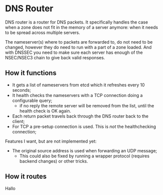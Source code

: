 # DNS Router

DNS router is a router for DNS packets. It specifically handles the case when a zone
does not fit in the memory of a server anymore: when it needs to be spread across 
multiple servers. 

The nameserver(s) where to packets are forwarded to, do not need to be changed, however
they do need to run with a part of a zone loaded. And with DNSSEC you need to make
sure each server has enough of the NSEC/NSEC3 chain to give back valid responses.

## How it functions

* It gets a list of nameservers from etcd which it refreshes every 10 seconds;
* It health checks the nameservers with a TCP connection doing a configurable query;
    * if no reply the remote server will be removed from the list, until the health
        check is OK again.
* Each return packet travels back through the DNS router back to the client;
* For TCP a pre-setup connection is used. This is *not* the healthchecking connection;


Features I want, but are not implemented yet:

* The original source address is used when forwarding an UDP message;
    * This could also be fixed by running a wrapper protocol (requires backend changes) or
        other tricks.


## How it routes

Hallo
